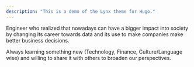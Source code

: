 ```yaml
---
description: "This is a demo of the Lynx theme for Hugo."
---
```


Engineer who realized that nowadays can have a bigger impact into society by changing its career towards data and its use to make companies make better business decisions.

Always learning something new (Technology, Finance, Culture/Language wise) and willing to share it with others to broaden our perspectives.